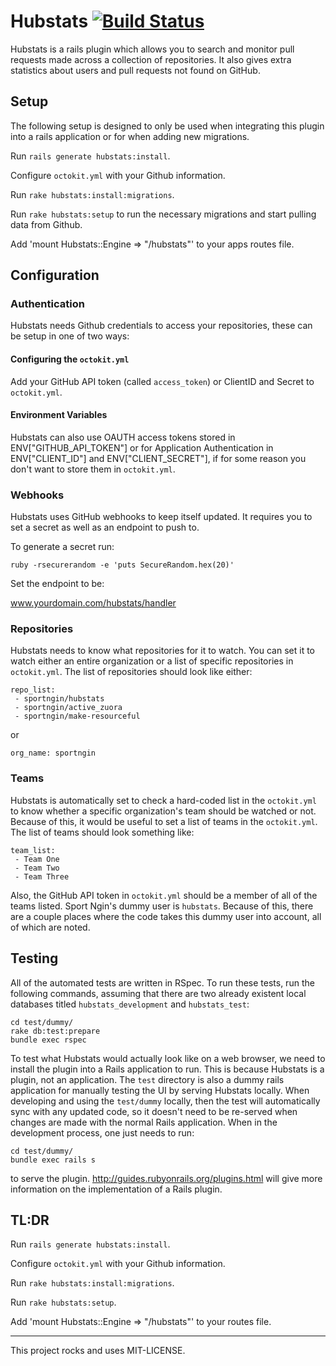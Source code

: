 # Hubstats [![Build Status](https://travis-ci.org/sportngin/hubstats.svg?branch=master)](https://travis-ci.org/sportngin/hubstats)

Hubstats is a rails plugin which allows you to search and monitor pull requests made across a collection of repositories. It also gives extra statistics about users and pull requests not found on GitHub.

## Setup
The following setup is designed to only be used when integrating this plugin into a rails application or for when adding new migrations.

 Run `rails generate hubstats:install`.
 
 Configure `octokit.yml` with your Github information.

 Run `rake hubstats:install:migrations`.

 Run `rake hubstats:setup` to run the necessary migrations and start pulling data from Github.

 Add 'mount Hubstats::Engine => "/hubstats"' to your apps routes file.

## Configuration
### Authentication
Hubstats needs Github credentials to access your repositories, these can be setup in one of two ways:

#### Configuring the `octokit.yml`
Add your GitHub API token (called `access_token`) or ClientID and Secret to `octokit.yml`.

#### Environment Variables
Hubstats can also use OAUTH access tokens stored in ENV["GITHUB_API_TOKEN"] or for Application Authentication in ENV["CLIENT_ID"] and ENV["CLIENT_SECRET"], if for some reason you don't want to store them in `octokit.yml`.

### Webhooks
Hubstats uses GitHub webhooks to keep itself updated. It requires you to set a secret as well as an endpoint to push to.

To generate a secret run:
 ```
 ruby -rsecurerandom -e 'puts SecureRandom.hex(20)'
 ``` 
Set the endpoint to be:

 www.yourdomain.com/hubstats/handler
 
### Repositories 
Hubstats needs to know what repositories for it to watch. You can set it to watch either an entire organization or a list of specific repositories in `octokit.yml`. The list of repositories should look like either:

```
repo_list:
 - sportngin/hubstats
 - sportngin/active_zuora
 - sportngin/make-resourceful
```

or 

```
org_name: sportngin
```

### Teams
Hubstats is automatically set to check a hard-coded list in the `octokit.yml` to know whether a specific organization's team should be watched or not. Because of this, it would be useful to set a list of teams in the `octokit.yml`. The list of teams should look something like:

```
team_list:
 - Team One
 - Team Two
 - Team Three
```

Also, the GitHub API token in `octokit.yml` should be a member of all of the teams listed. Sport Ngin's dummy user is `hubstats`. Because of this, there are a couple places where the code takes this dummy user into account, all of which are noted.

## Testing
All of the automated tests are written in RSpec. To run these tests, run the following commands, assuming that there are two already existent local databases titled `hubstats_development` and `hubstats_test`:
```
cd test/dummy/
rake db:test:prepare
bundle exec rspec
```
To test what Hubstats would actually look like on a web browser, we need to install the plugin into a Rails application to run. This is because Hubstats is a plugin, not an application. The `test` directory is also a dummy rails application for manually testing the UI by serving Hubstats locally. When developing and using the `test/dummy` locally, then the test will automatically sync with any updated code, so it doesn't need to be re-served when changes are made with the normal Rails application. When in the development process, one just needs to run:
```
cd test/dummy/
bundle exec rails s
```
to serve the plugin. http://guides.rubyonrails.org/plugins.html will give more information on the implementation of a Rails plugin. 

## TL:DR
  Run `rails generate hubstats:install`.
  
  Configure `octokit.yml` with your Github information.
  
  Run `rake hubstats:install:migrations`.
  
  Run `rake hubstats:setup`.
  
  Add 'mount Hubstats::Engine => "/hubstats"' to your routes file.

<hr>

This project rocks and uses MIT-LICENSE.
